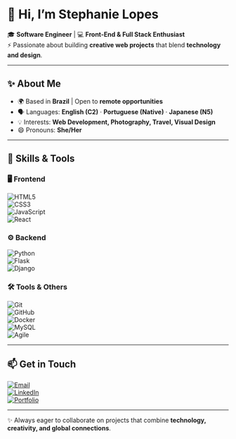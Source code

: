 # 👋 Hi, I’m Stephanie Lopes  

🎓 **Software Engineer** | 💻 **Front-End & Full Stack Enthusiast**  
⚡ Passionate about building **creative web projects** that blend **technology and design**.  

---

## ✨ About Me  
- 🌍 Based in **Brazil** | Open to **remote opportunities**  
- 🗣️ Languages: **English (C2)** · **Portuguese (Native)** · **Japanese (N5)**  
- 💡 Interests: **Web Development, Photography, Travel, Visual Design**  
- 😄 Pronouns: **She/Her**  

---

## 🚀 Skills & Tools  

### 🖥️ Frontend  
![HTML5](https://img.shields.io/badge/HTML5-E34F26?style=for-the-badge&logo=html5&logoColor=white)  
![CSS3](https://img.shields.io/badge/CSS3-1572B6?style=for-the-badge&logo=css3&logoColor=white)  
![JavaScript](https://img.shields.io/badge/JavaScript-F7DF1E?style=for-the-badge&logo=javascript&logoColor=black)  
![React](https://img.shields.io/badge/React-20232A?style=for-the-badge&logo=react&logoColor=61DAFB)  

### ⚙️ Backend  
![Python](https://img.shields.io/badge/Python-3776AB?style=for-the-badge&logo=python&logoColor=white)  
![Flask](https://img.shields.io/badge/Flask-000000?style=for-the-badge&logo=flask&logoColor=white)  
![Django](https://img.shields.io/badge/Django-092E20?style=for-the-badge&logo=django&logoColor=white)  

### 🛠️ Tools & Others  
![Git](https://img.shields.io/badge/Git-F05032?style=for-the-badge&logo=git&logoColor=white)  
![GitHub](https://img.shields.io/badge/GitHub-181717?style=for-the-badge&logo=github&logoColor=white)  
![Docker](https://img.shields.io/badge/Docker-2496ED?style=for-the-badge&logo=docker&logoColor=white)  
![MySQL](https://img.shields.io/badge/MySQL-4479A1?style=for-the-badge&logo=mysql&logoColor=white)  
![Agile](https://img.shields.io/badge/Agile-0288D1?style=for-the-badge&logo=atlassian&logoColor=white)  

---

## 📫 Get in Touch  
[![Email](https://img.shields.io/badge/Email-D14836?style=for-the-badge&logo=gmail&logoColor=white)](mailto:stephanielopees@gmail.com)  
[![LinkedIn](https://img.shields.io/badge/LinkedIn-0A66C2?style=for-the-badge&logo=linkedin&logoColor=white)](https://www.linkedin.com/in/stephanie-lops)  
[![Portfolio](https://img.shields.io/badge/Portfolio-FF4088?style=for-the-badge&logo=vercel&logoColor=white)](#)  

---

✨ Always eager to collaborate on projects that combine **technology, creativity, and global connections**.  


<!---
- 👋 Hi, I’m Stephanie Lopes
- 🎓 Software Engineer
- ⚡ Creative web development projects
- ✨ Languages: English, Portuguese, Japanese
- 📍  Brazil (Open to remote work)
- 📫 How to reach me: stephanielopees@gmail.com
- 😄 Pronouns: She/Her
stephanie-lops/stephanie-lops is a ✨ special ✨ repository because its `README.md` (this file) appears on your GitHub profile.
You can click the Preview link to take a look at your changes.
- ⚡ Fun fact: I'm also a photographer
💞️ 
--->
